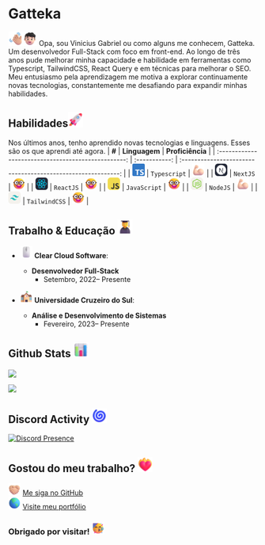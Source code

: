 # Gatteka 

 <img src="assets/images/Waving Hand Medium-Light Skin Tone.png" width="29px"><img src="assets/images/Boy Light Skin Tone.png" width="29px"> Opa, sou Vinicius Gabriel ou como alguns me conhecem, Gatteka. Um desenvolvedor Full-Stack com foco em front-end. Ao longo de três anos pude melhorar minha capacidade e habilidade em ferramentas como Typescript, TailwindCSS, React Query e em técnicas para melhorar o SEO. Meu entusiasmo pela aprendizagem me motiva a explorar continuamente novas tecnologias, constantemente me desafiando para expandir minhas habilidades.



## Habilidades<img src="assets/images/Rocket.png" alt="Rocket" width="30" height="30" />

Nos últimos anos, tenho aprendido novas tecnologias e linguagens. Esses são os que aprendi até agora.
|                        **#**                        | **Linguagem** |                       **Proficiência**                       |
| :-------------------------------------------------: | :-----------: | :----------------------------------------------------------: |
| <img src="assets/icons/Typescript.svg" width="25">  | `Typescript`  | <img src="assets/images/Flexed Biceps Light Skin Tone.png" width="25"> |
|   <img src="assets/icons/NextJS.svg" width="25">    |   `NextJS`    |      <img src="assets/images/Nerd Face.png" width="25">      |
|    <img src="assets/icons/React.svg" width="25">    |   `ReactJS`   |      <img src="assets/images/Nerd Face.png" width="25">      |
| <img src="assets/icons/JavaScript.svg" width="25">  | `JavaScript`  |      <img src="assets/images/Nerd Face.png" width="25">      |
|   <img src="assets/icons/NodeJS.svg" width="25">    |   `NodeJS`    | <img src="assets/images/Flexed Biceps Light Skin Tone.png" width="25"> |
| <img src="assets/icons/TailwindCSS.svg" width="25"> | `TailwindCSS` |      <img src="assets/images/Nerd Face.png" width="25">      |



## Trabalho & Educação <img src="assets/images/Student.png" width="30">

- <img src="assets/images/Computer Mouse.png" width="25"> **Clear Cloud Software**:
  
  - ****Desenvolvedor Full-Stack****
    - Setembro, 2022– Presente
  
- <img src="assets/images/School.png" width="25"> **Universidade Cruzeiro do Sul**:
  
  - **Análise e Desenvolvimento de Sistemas**
    - Fevereiro, 2023– Presente
  
  

## Github Stats <img src="assets/images/Bar Chart.png" width="30">

<nobr><img align="center" src="https://github-readme-stats.vercel.app/api?username=Gattekaa&show_icons=true&line_height=27&count_private=true&title_color=43ffaf&text_color=e5f7ef&icon_color=43ffaf&bg_color=262a33&hide_border=true" />
</nobr>

<p><img src="https://github-readme-streak-stats.herokuapp.com?user=Gattekaa&hide_border=true&background=262A33&ring=43FFAF&fire=43FFAF&currStreakNum=E5F7EF&sideLabels=E5F7EF&dates=526777&currStreakLabel=E5F7EF&sideNums=43FFAF" /></p>

## Discord Activity <img src="assets/images/Cyclone.png" width="30">

[![Discord Presence](https://lanyard.cnrad.dev/api/379746413942407189?bg=262a33)](https://discord.com/users/430616499674284033)

## Gostou do meu trabalho? <img src="assets/images/Heart on Fire.png" width="30">

<img src="assets/images/Folded Hands Light Skin Tone.png" width="25"/>&nbsp;[Me siga no GitHub](https://github.com/Gattekaa)<br/>
<img src="assets/images/Globe Showing Americas.png" width="25"/>&nbsp;[Visite meu portfólio](https://www.viniciusgabriel.tech/)<br/>

### Obrigado por visitar!&nbsp;<img src="assets/images/Partying Face.png" width="25">